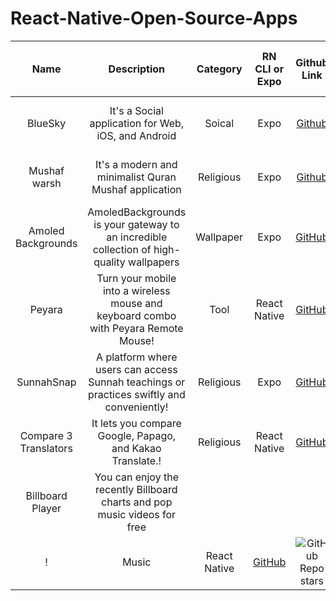 # React-Native-Open-Source-Apps

| Name     |Description | Category | RN CLI or Expo  | Github Link  | Github Stars | Last commit  | Playstore Link & Number of Downloads| Appstore Link & Number of Downloads |
:-----------: | :-----------: | :-----------: | :-----------: |  :-----------: | :-----------: | :-----------: | :-----------: |  :-----------: |
 BlueSky  | It's a Social application for Web, iOS, and Android  |Soical       | Expo | [Github](https://github.com/bluesky-social/social-app)  | ![GitHub Repo stars](https://img.shields.io/github/stars/bluesky-social/social-app) |<img src="https://img.shields.io/github/last-commit/bluesky-social/social-app/main" alt="last update" />  | [5M+](https://play.google.com/store/apps/details?id=xyz.blueskyweb.app) | [Appstore](https://apps.apple.com/us/app/bluesky-social/id6444370199) |
Mushaf warsh | It's a modern and minimalist Quran Mushaf application |Religious | Expo |[Github](https://github.com/adelpro/open-mushaf-native) |![GitHub Repo stars](https://img.shields.io/github/stars/adelpro/open-mushaf-native) |![GitHub last commit (branch)](https://img.shields.io/github/last-commit/adelpro/open-mushaf-native/main)| [50+](https://play.google.com/store/apps/details?id=com.adelpro.openmushafnative)| N/A |
Amoled Backgrounds | AmoledBackgrounds is your gateway to an incredible collection of high-quality wallpapers | Wallpaper| Expo |[GitHub](https://github.com/gauravjot/amoledbackgrounds-app) | ![GitHub Repo stars](https://img.shields.io/github/stars/gauravjot/amoledbackgrounds-app)| <img src="https://img.shields.io/github/last-commit/gauravjot/amoledbackgrounds-app/master" alt="last update" /> | [100K+](https://play.google.com/store/apps/details?id=com.droidheat.amoledbackgrounds&pli=1) | N/A |
Peyara |Turn your mobile into a wireless mouse and keyboard combo with Peyara Remote Mouse! | Tool | React Native |[GitHub](https://github.com/ayonshafiul/peyara-mouse-client) | ![GitHub Repo stars](https://img.shields.io/github/stars/ayonshafiul/peyara-mouse-client)| <img src="https://img.shields.io/github/last-commit/ayonshafiul/peyara-mouse-client/rn-raw" alt="last update" /> | [100+](https://play.google.com/store/apps/details?id=io.github.ayonshafiul.peyara) | N/A |
SunnahSnap |A platform where users can access Sunnah teachings or practices swiftly and conveniently! | Religious | Expo |[GitHub](https://github.com/baqx/SunnahSnap) | ![GitHub Repo stars](https://img.shields.io/github/stars/baqx/SunnahSnap)| <img src="https://img.shields.io/github/last-commit/baqx/SunnahSnap/main" alt="last update" /> | [46](https://sunnahsnap.en.uptodown.com/android) | N/A |
 Compare 3 Translators |It lets you compare Google, Papago, and Kakao Translate.! | Religious | React Native |[GitHub](https://github.com/krtk-dev/translators) | ![GitHub Repo stars](https://img.shields.io/github/stars/krtk-dev/translators)| <img src="https://img.shields.io/github/last-commit/krtk-dev/translators/main" alt="last update" /> | [+10k](https://play.google.com/store/apps/details?id=com.koreanthinker.translators) | [Appstore](https://apps.apple.com/us/app/3%EA%B0%80%EC%A7%80-%EB%B2%88%EC%97%AD%EA%B8%B0-%EB%B9%84%EA%B5%90%ED%95%98%EB%8B%A4/id1611097883) |
Billboard Player |You can enjoy the recently Billboard charts and pop music videos for free
! | Music | React Native |[GitHub](https://github.com/krtk-dev/billboard-player) | ![GitHub Repo stars](https://img.shields.io/github/stars/krtk-dev/billboard-player)| <img src="https://img.shields.io/github/last-commit/krtk-dev/billboard-player/main" alt="last update" /> | [+100k](https://play.google.com/store/apps/details?id=com.koreanthinker.billboard) |
